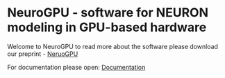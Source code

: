 # NeuroGPU - software for NEURON modeling in GPU-based hardware

Welcome to NeuroGPU to read more about the software please download our preprint - <a href="https://www.biorxiv.org/content/10.1101/727560v1">NeruoGPU</a>

For documentation please open: <a href="./GUI/NeuroGPU Documentation.ipynb">Documentation</a>
